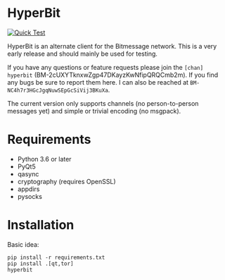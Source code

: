 # HyperBit

[![Quick Test](https://github.com/g1itch/hyperbit/actions/workflows/test.yml/badge.svg)](https://github.com/g1itch/hyperbit/actions/workflows/test.yml)

HyperBit is an alternate client for the Bitmessage network. This is a very early
release and should mainly be used for testing.

If you have any questions or feature requests please join the `[chan] hyperbit`
(BM-2cUXYTknxwZgp47DKayzKwNfipQRQCmb2m). If you find any bugs be sure to report
them here. I can also be reached at `BM-NC4h7r3HGcJgqNuwSEpGcSiVij3BKuXa`.

The current version only supports channels (no person-to-person messages yet)
and simple or trivial encoding (no msgpack).

# Requirements

- Python 3.6 or later
- PyQt5
- qasync
- cryptography (requires OpenSSL)
- appdirs
- pysocks

# Installation

Basic idea:

    pip install -r requirements.txt
	pip install .[qt,tor]
	hyperbit

